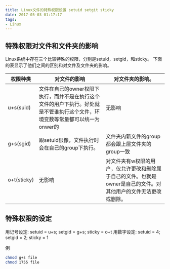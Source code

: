 ```yaml
---
title: Linux文件的特殊权限设置 setuid setgit sticky
date: 2017-05-03 01:17:17
tags:
- Linux
---
```


## 特殊权限对文件和文件夹的影响

Linux系统中存在三个比较特殊的权限，分别是setuid，setgid，和sticky。
下面的表显示了他们之间的区别和对文件及文件夹的影响。

权限种类      | 对文件的影响 | 对文件夹的影响。
--------------|------------------|-----------------
u+s(suid)     | 文件在自己的owner权限下执行，而并不是在执行这个文件的用户下执行。好处就是不管谁执行这个文件，环境变数等常量都可以统一为onwer的 | 无影响
g+s(sgid)     | 跟setuid很像，文件执行时会在自己的group下执行。| 文件夹内新文件的group都会跟上层文件夹的group一致
o+t(sticky)   | 无影响         | 对文件夹有w权限的用户，仅允许更改和删除属于自己的文件。也就是owner是自己的文件。对其他用户的文件无法更改或删除。

## 特殊权限的设定

用记号设定: setuid = u+s; setgid = g+s; sticky = o+t
用数字设定: setuid = 4;   setgid = 2;   sticky = 1

例

```bash
chmod g+s file 
chmod 1755 file
```
